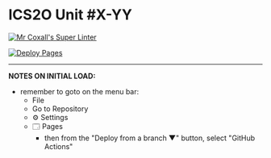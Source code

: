 # ICS2O Unit #X-YY

[![Mr Coxall's Super Linter](https://github.com/ICD2O-Digital-Tech-JackT/Unit2-02-PHP-AreaPerRectangle/workflows/Mr%20Coxall's%20Super%20Linter/badge.svg)](https://github.com/ICD2O-Digital-Tech-JackT/Unit2-02-PHP-AreaPerRectangle/actions)

[![Deploy Pages](https://github.com/ICD2O-Digital-Tech-JackT/Unit2-02-PHP-AreaPerRectangle/workflows/Deploy%20Pages/badge.svg)](https://github.com/ICD2O-Digital-Tech-JackT/Unit2-02-PHP-AreaPerRectangle/actions)


---

**NOTES ON INITIAL LOAD:**
- remember to goto on the menu bar:
  - File
  - Go to Repository
  - ⚙ Settings
  - 🗔 Pages
    - then from the "Deploy from a branch ▼" button, select "GitHub Actions"
